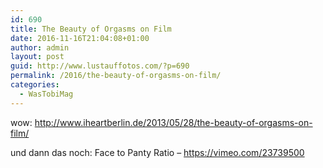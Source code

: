 ```yaml
---
id: 690
title: The Beauty of Orgasms on Film
date: 2016-11-16T21:04:08+01:00
author: admin
layout: post
guid: http://www.lustauffotos.com/?p=690
permalink: /2016/the-beauty-of-orgasms-on-film/
categories:
  - WasTobiMag
---
```

wow: <http://www.iheartberlin.de/2013/05/28/the-beauty-of-orgasms-on-film/>

und dann das noch: Face to Panty Ratio &#8211; <https://vimeo.com/23739500>
